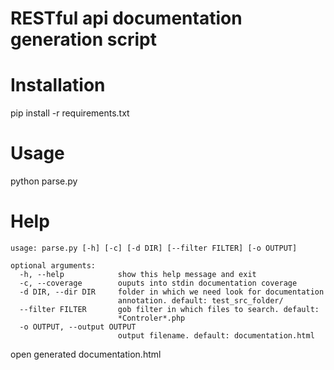 RESTful api documentation generation script
===================

Installation
==
pip install -r requirements.txt

Usage
==
python parse.py

Help
==
    usage: parse.py [-h] [-c] [-d DIR] [--filter FILTER] [-o OUTPUT]

    optional arguments:
      -h, --help            show this help message and exit
      -c, --coverage        ouputs into stdin documentation coverage
      -d DIR, --dir DIR     folder in which we need look for documentation
                            annotation. default: test_src_folder/
      --filter FILTER       gob filter in which files to search. default:
                            *Controler*.php
      -o OUTPUT, --output OUTPUT
                            output filename. default: documentation.html

open generated documentation.html